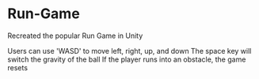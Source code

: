 # Run-Game
 
Recreated the popular Run Game in Unity

Users can use 'WASD' to move left, right, up, and down
The space key will switch the gravity of the ball
If the player runs into an obstacle, the game resets

